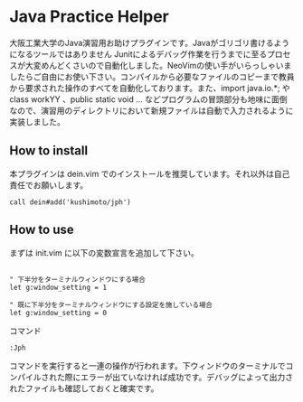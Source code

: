 # Java Practice Helper
大阪工業大学のJava演習用お助けプラグインです。Javaがゴリゴリ書けるようになるツールではありません
Junitによるデバッグ作業を行うまでに至るプロセスが大変めんどくさいので自動化しました。NeoVimの使い手がいらっしゃいましたらご自由にお使い下さい。コンパイルから必要なファイルのコピーまで教員から要求された操作のすべてを自動化しております。また、import java.io.*; や class workYY 、public static void ... などプログラムの冒頭部分も地味に面倒なので、演習用のディレクトリにおいて新規ファイルは自動で入力されるように実装しました。

## How to install
本プラグインは dein.vim でのインストールを推奨しています。それ以外は自己責任でお願いします。

```viml:init.vim
call dein#add('kushimoto/jph')
```

## How to use
まずは init.vim に以下の変数宣言を追加して下さい。

```viml

" 下半分をターミナルウィンドウにする場合
let g:window_setting = 1

" 既に下半分をターミナルウィンドウにする設定を施している場合
let g:window_setting = 0
```
コマンド
```viml
:Jph
```
コマンドを実行すると一連の操作が行われます。下ウィンドウのターミナルでコンパイルされた際にエラーが出ていなければ成功です。デバッグによって出力されたファイルも確認しておくと確実です。

